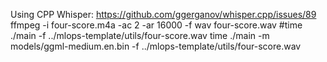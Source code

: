 Using CPP Whisper: https://github.com/ggerganov/whisper.cpp/issues/89
ffmpeg -i four-score.m4a -ac 2 -ar 16000 -f wav four-score.wav
#time ./main -f ../mlops-template/utils/four-score.wav
time ./main -m models/ggml-medium.en.bin -f ../mlops-template/utils/four-score.wav

